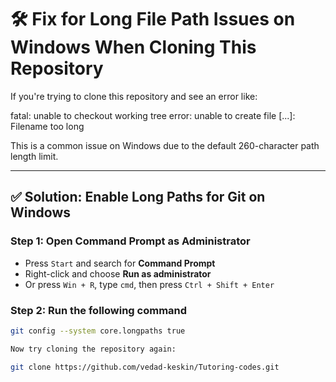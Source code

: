 # 🛠️ Fix for Long File Path Issues on Windows When Cloning This Repository

If you're trying to clone this repository and see an error like:

fatal: unable to checkout working tree
error: unable to create file [...]: Filename too long

This is a common issue on Windows due to the default 260-character path length limit.

---

## ✅ Solution: Enable Long Paths for Git on Windows

### Step 1: Open Command Prompt as Administrator

- Press `Start` and search for **Command Prompt**
- Right-click and choose **Run as administrator**
- Or press `Win + R`, type `cmd`, then press `Ctrl + Shift + Enter`

### Step 2: Run the following command

```bash
git config --system core.longpaths true

Now try cloning the repository again:

git clone https://github.com/vedad-keskin/Tutoring-codes.git
